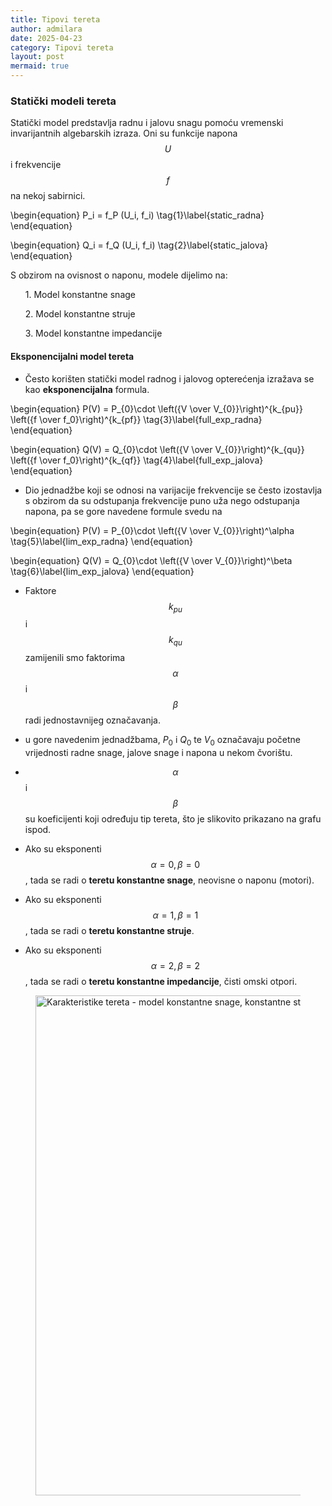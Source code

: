 ```yaml
---
title: Tipovi tereta
author: admilara
date: 2025-04-23
category: Tipovi tereta
layout: post
mermaid: true
---
```


### Statički modeli tereta

Statički model predstavlja radnu i jalovu snagu pomoću vremenski invarijantnih algebarskih izraza.
Oni su funkcije napona $$U$$ i frekvencije $$f$$ na nekoj sabirnici.

\begin{equation}
    P_i = f_P (U_i, f_i)
    \tag{1}\label{static_radna}
\end{equation}
    
\begin{equation}
    Q_i = f_Q (U_i, f_i)
    \tag{2}\label{static_jalova}
\end{equation}

<div class="custom-block tip">
  <p>S obzirom na ovisnost o naponu, modele dijelimo na:</p>
  <ol>1. Model konstantne snage</ol>
  <ol>2. Model konstantne struje</ol>
  <ol>3. Model konstantne impedancije</ol>
</div>

#### Eksponencijalni model tereta

- Često korišten statički model radnog i jalovog opterećenja izražava se kao **eksponencijalna** formula.

\begin{equation}
    P(V) = P_{0}\cdot \left({V \over V_{0}}\right)^\{k_{pu}} \left({f \over f_0}\right)^{k_{pf}}
    \tag{3}\label{full_exp_radna}
\end{equation}
    
\begin{equation}
    Q(V) = Q_{0}\cdot \left({V \over V_{0}}\right)^\{k_{qu}} \left({f \over f_0}\right)^{k_{qf}}
    \tag{4}\label{full_exp_jalova}
\end{equation}

- Dio jednadžbe koji se odnosi na varijacije frekvencije se često izostavlja s obzirom da su odstupanja
frekvencije puno uža nego odstupanja napona, pa se gore navedene formule svedu na

\begin{equation}
    P(V) = P_{0}\cdot \left({V \over V_{0}}\right)^\alpha 
    \tag{5}\label{lim_exp_radna}
\end{equation}
    
\begin{equation}
    Q(V) = Q_{0}\cdot \left({V \over V_{0}}\right)^\beta
    \tag{6}\label{lim_exp_jalova}
\end{equation}

- Faktore $$k_{pu}$$ i $$k_{qu}$$ zamijenili smo faktorima $$\alpha$$ i $$\beta$$ radi jednostavnijeg označavanja.
    
- u gore navedenim jednadžbama, $P_0$ i $Q_0$ te $V_0$ označavaju početne vrijednosti radne snage, jalove snage i napona u nekom čvorištu.
- $$\alpha$$ i $$\beta$$ su koeficijenti koji određuju tip tereta, što je slikovito prikazano na grafu ispod.

- Ako su eksponenti $$\alpha = 0, \beta = 0$$, tada se radi o **teretu konstantne snage**, neovisne o naponu (motori).
- Ako su eksponenti $$\alpha = 1, \beta = 1$$, tada se radi o **teretu konstantne struje**.
- Ako su eksponenti $$\alpha = 2, \beta = 2$$, tada se radi o **teretu konstantne impedancije**, čisti omski otpori.

<figure>
    <img src="{{ site.baseurl }}/assets/gitbook/images/ZIP-karakteristike.svg" width="800" alt="Karakteristike tereta - model konstantne snage, konstantne struje i konstantne impedancije">
</figure>